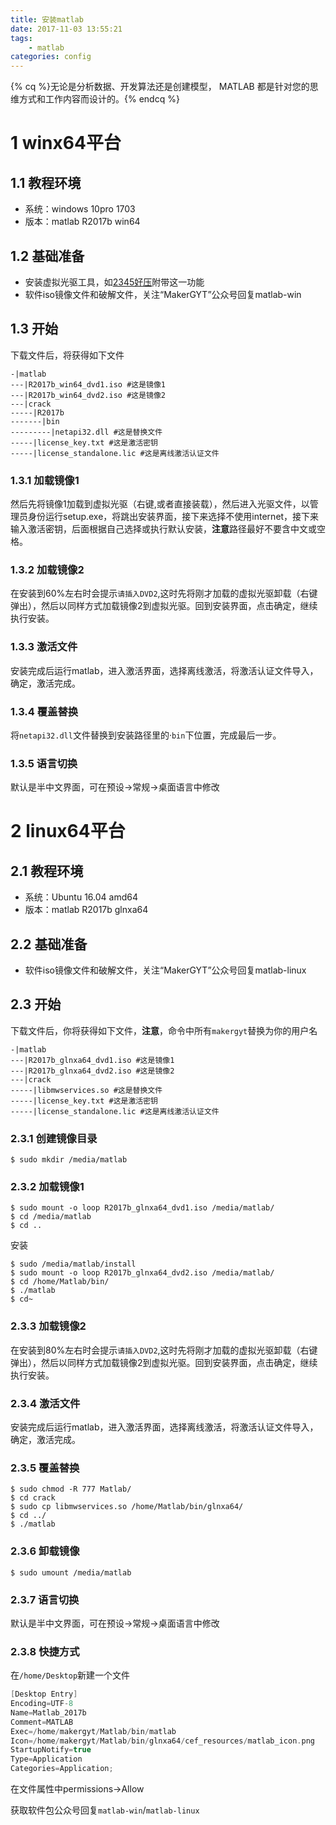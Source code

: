 ```yaml
---
title: 安装matlab
date: 2017-11-03 13:55:21
tags:
	- matlab
categories: config
---
```


{% cq %}无论是分析数据、开发算法还是创建模型，
MATLAB 都是针对您的思维方式和工作内容而设计的。{% endcq %}
# 1 winx64平台

## 1.1 教程环境
+ 系统：windows 10pro 1703
+ 版本：matlab R2017b win64

<!-- more -->
## 1.2 基础准备
+ 安装虚拟光驱工具，如[2345好压](http://dl.2345.com/haozip/haozip_v5.9.5.exe)附带这一功能
+ 软件iso镜像文件和破解文件，关注“MakerGYT”公众号回复matlab-win

## 1.3 开始
下载文件后，将获得如下文件
```log
-|matlab
---|R2017b_win64_dvd1.iso #这是镜像1
---|R2017b_win64_dvd2.iso #这是镜像2
---|crack
-----|R2017b 
-------|bin  
---------|netapi32.dll #这是替换文件
-----|license_key.txt #这是激活密钥
-----|license_standalone.lic #这是离线激活认证文件
```

### 1.3.1 加载镜像1
然后先将镜像1加载到虚拟光驱（右键,或者直接装载），然后进入光驱文件，以管理员身份运行setup.exe，将跳出安装界面，接下来选择不使用internet，接下来输入激活密钥，后面根据自己选择或执行默认安装，**注意**路径最好不要含中文或空格。

### 1.3.2 加载镜像2
在安装到60%左右时会提示`请插入DVD2`,这时先将刚才加载的虚拟光驱卸载（右键弹出），然后以同样方式加载镜像2到虚拟光驱。回到安装界面，点击确定，继续执行安装。

### 1.3.3 激活文件
安装完成后运行matlab，进入激活界面，选择离线激活，将激活认证文件导入，确定，激活完成。

### 1.3.4 覆盖替换
将`netapi32.dll`文件替换到安装路径里的·`bin`下位置，完成最后一步。

### 1.3.5 语言切换
默认是半中文界面，可在预设->常规->桌面语言中修改

# 2 linux64平台

## 2.1 教程环境
+ 系统：Ubuntu 16.04 amd64
+ 版本：matlab R2017b glnxa64

## 2.2 基础准备
+ 软件iso镜像文件和破解文件，关注“MakerGYT”公众号回复matlab-linux

## 2.3 开始
下载文件后，你将获得如下文件，**注意**，命令中所有`makergyt`替换为你的用户名
```log
-|matlab
---|R2017b_glnxa64_dvd1.iso #这是镜像1
---|R2017b_glnxa64_dvd2.iso #这是镜像2
---|crack
-----|libmwservices.so #这是替换文件
-----|license_key.txt #这是激活密钥
-----|license_standalone.lic #这是离线激活认证文件
```

### 2.3.1 创建镜像目录

```linux
$ sudo mkdir /media/matlab
```

### 2.3.2 加载镜像1

```linux
$ sudo mount -o loop R2017b_glnxa64_dvd1.iso /media/matlab/
$ cd /media/matlab
$ cd ..
```

安装
```linux
$ sudo /media/matlab/install
$ sudo mount -o loop R2017b_glnxa64_dvd2.iso /media/matlab/
$ cd /home/Matlab/bin/
$ ./matlab
$ cd~ 
```

### 2.3.3 加载镜像2
在安装到80%左右时会提示`请插入DVD2`,这时先将刚才加载的虚拟光驱卸载（右键弹出），然后以同样方式加载镜像2到虚拟光驱。回到安装界面，点击确定，继续执行安装。

### 2.3.4 激活文件
安装完成后运行matlab，进入激活界面，选择离线激活，将激活认证文件导入，确定，激活完成。

### 2.3.5 覆盖替换
```linux
$ sudo chmod -R 777 Matlab/
$ cd crack
$ sudo cp libmwservices.so /home/Matlab/bin/glnxa64/
$ cd ../
$ ./matlab
```
### 2.3.6 卸载镜像
```linux
$ sudo umount /media/matlab
```

### 2.3.7 语言切换
默认是半中文界面，可在预设->常规->桌面语言中修改
### 2.3.8 快捷方式
在`/home/Desktop`新建一个文件
```C
[Desktop Entry]
Encoding=UTF-8
Name=Matlab_2017b
Comment=MATLAB
Exec=/home/makergyt/Matlab/bin/matlab
Icon=/home/makergyt/Matlab/bin/glnxa64/cef_resources/matlab_icon.png
StartupNotify=true
Type=Application
Categories=Application;
```
在文件属性中permissions->Allow

获取软件包公众号回复`matlab-win`/`matlab-linux`